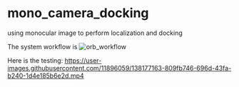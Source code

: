 # mono_camera_docking
using monocular image to perform localization and docking

The system workflow is 
![orb_workflow](https://user-images.githubusercontent.com/11896059/138177087-1e93dcf1-086c-47f2-b769-c327db3dbcd6.png)

Here is the testing:
https://user-images.githubusercontent.com/11896059/138177163-809fb746-696d-43fa-b240-1d4e185b6e2d.mp4


